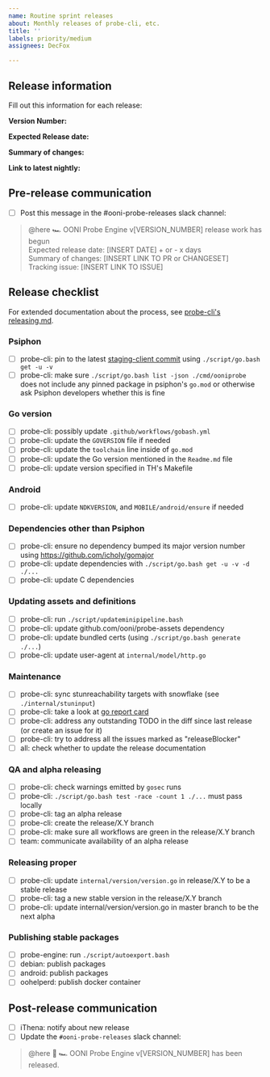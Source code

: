 ```yaml
---
name: Routine sprint releases
about: Monthly releases of probe-cli, etc.
title: ''
labels: priority/medium
assignees: DecFox

---
```


## Release information

Fill out this information for each release:

**Version Number:**

**Expected Release date:**

**Summary of changes:**

**Link to latest nightly:** 

## Pre-release communication 

- [ ] Post this message in the #ooni-probe-releases slack channel:

>@here 🏎️  OONI Probe Engine v[VERSION_NUMBER] release work has begun<br/>
Expected release date: [INSERT DATE] + or -  x days<br/>
Summary of changes: [INSERT LINK TO PR or CHANGESET]<br/>
Tracking issue: [INSERT LINK TO ISSUE]

## Release checklist

For extended documentation about the process, see [probe-cli's releasing.md](https://github.com/ooni/probe-cli/blob/master/docs/releasing.md).

### Psiphon

- [ ] probe-cli: pin to the latest [staging-client commit](https://github.com/Psiphon-Labs/psiphon-tunnel-core/tree/staging-client) using `./script/go.bash get -u -v`
- [ ] probe-cli: make sure `./script/go.bash list -json ./cmd/ooniprobe` does not include any pinned package in psiphon's `go.mod` or otherwise ask Psiphon developers whether this is fine

### Go version

- [ ] probe-cli: possibly update `.github/workflows/gobash.yml`
- [ ] probe-cli: update the `GOVERSION` file if needed
- [ ] probe-cli: update the `toolchain` line inside of `go.mod`
- [ ] probe-cli: update the Go version mentioned in the `Readme.md` file
- [ ] probe-cli: update version specified in TH's Makefile

### Android

- [ ] probe-cli: update `NDKVERSION`, and `MOBILE/android/ensure` if needed

### Dependencies other than Psiphon

- [ ] probe-cli: ensure no dependency bumped its major version number using https://github.com/icholy/gomajor
- [ ] probe-cli: update dependencies with `./script/go.bash get -u -v -d ./...`
- [ ] probe-cli: update C dependencies

### Updating assets and definitions

- [ ] probe-cli: run `./script/updateminipipeline.bash`
- [ ] probe-cli: update github.com/ooni/probe-assets dependency
- [ ] probe-cli: update bundled certs (using `./script/go.bash generate ./...`)
- [ ] probe-cli: update user-agent at `internal/model/http.go`

### Maintenance

- [ ] probe-cli: sync stunreachability targets with snowflake (see `./internal/stuninput`)
- [ ] probe-cli: take a look at [go report card](https://goreportcard.com/report/github.com/ooni/probe-cli/v3)
- [ ] probe-cli: address any outstanding TODO in the diff since last release (or create an issue for it)
- [ ] probe-cli: try to address all the issues marked as "releaseBlocker"
- [ ] all: check whether to update the release documentation

### QA and alpha releasing

- [ ] probe-cli: check warnings emitted by `gosec` runs
- [ ] probe-cli: `./script/go.bash test -race -count 1 ./...` must pass locally
- [ ] probe-cli: tag an alpha release
- [ ] probe-cli: create the release/X.Y branch
- [ ] probe-cli: make sure all workflows are green in the release/X.Y branch
- [ ] team: communicate availability of an alpha release

### Releasing proper

- [ ] probe-cli: update `internal/version/version.go` in release/X.Y to be a stable release
- [ ] probe-cli: tag a new stable version in the release/X.Y branch
- [ ] probe-cli: update internal/version/version.go in master branch to be the next alpha

### Publishing stable packages

- [ ] probe-engine: run `./script/autoexport.bash`
- [ ] debian: publish packages
- [ ] android: publish packages
- [ ] oohelperd: publish docker container

## Post-release communication 

- [ ] iThena: notify about new release
- [ ] Update the `#ooni-probe-releases` slack channel:

> @here 🚀 🏎️ OONI Probe Engine v[VERSION_NUMBER] has been released.
